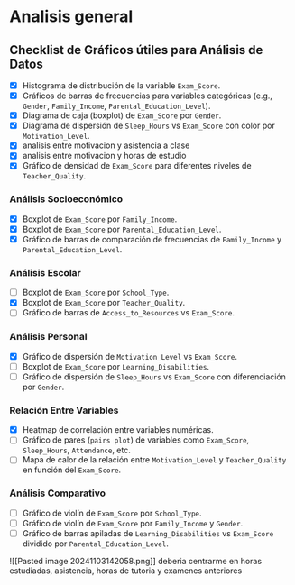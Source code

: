# Analisis general

## Checklist de Gráficos útiles para Análisis de Datos

- [x] Histograma de distribución de la variable `Exam_Score`.
- [x] Gráficos de barras de frecuencias para variables categóricas (e.g., `Gender`, `Family_Income`, `Parental_Education_Level`).
- [x] Diagrama de caja (boxplot) de `Exam_Score` por `Gender`.
- [x] Diagrama de dispersión de `Sleep_Hours` vs `Exam_Score` con color por `Motivation_Level`.
- [x] analisis entre motivacion y asistencia a clase 
- [x] analisis entre motivacion y horas de estudio
- [x] Gráfico de densidad de `Exam_Score` para diferentes niveles de `Teacher_Quality`.

### Análisis Socioeconómico
- [x] Boxplot de `Exam_Score` por `Family_Income`.
- [x] Boxplot de `Exam_Score` por `Parental_Education_Level`.
- [x] Gráfico de barras de comparación de frecuencias de `Family_Income` y `Parental_Education_Level`.

### Análisis Escolar
- [ ] Boxplot de `Exam_Score` por `School_Type`.
- [x] Boxplot de `Exam_Score` por `Teacher_Quality`.
- [ ] Gráfico de barras de `Access_to_Resources` vs `Exam_Score`.

### Análisis Personal
- [x] Gráfico de dispersión de `Motivation_Level` vs `Exam_Score`.
- [ ] Boxplot de `Exam_Score` por `Learning_Disabilities`.
- [ ] Gráfico de dispersión de `Sleep_Hours` vs `Exam_Score` con diferenciación por `Gender`.

### Relación Entre Variables
- [x] Heatmap de correlación entre variables numéricas.
- [ ] Gráfico de pares (`pairs plot`) de variables como `Exam_Score`, `Sleep_Hours`, `Attendance`, etc.
- [ ] Mapa de calor de la relación entre `Motivation_Level` y `Teacher_Quality` en función del `Exam_Score`.

### Análisis Comparativo
- [ ] Gráfico de violín de `Exam_Score` por `School_Type`.
- [ ] Gráfico de violín de `Exam_Score` por `Family_Income` y `Gender`.
- [ ] Gráfico de barras apiladas de `Learning_Disabilities` vs `Exam_Score` dividido por `Parental_Education_Level`. 

![[Pasted image 20241103142058.png]]
deberia centrarme en horas estudiadas, asistencia, horas de tutoria y examenes anteriores
